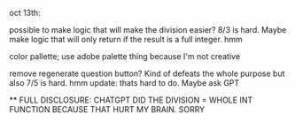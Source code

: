 oct 13th:

possible to make logic that will make the division easier? 8/3 is hard.
Maybe make logic that will only return if the result is a full integer. hmm

color pallette; use adobe palette thing because I'm not creative

remove regenerate question button? Kind of defeats the whole purpose but also 7/5 is hard. hmm
update: thats hard to do. Maybe ask GPT

\*\* FULL DISCLOSURE: CHATGPT DID THE DIVISION = WHOLE INT FUNCTION BECAUSE THAT HURT MY BRAIN. SORRY
